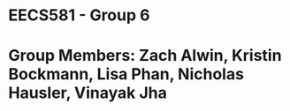 # EECS581 - Group 6
# Group Members: Zach Alwin, Kristin Bockmann, Lisa Phan, Nicholas Hausler, Vinayak Jha
